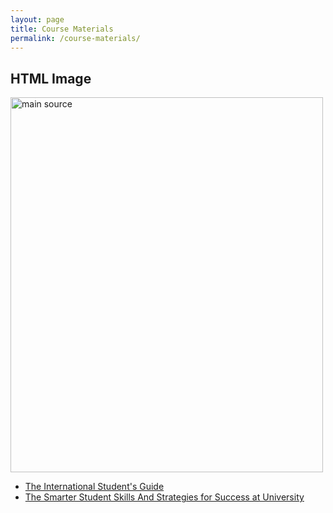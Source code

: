 ```yaml
---
layout: page
title: Course Materials
permalink: /course-materials/
---
```

<html>
<body>

<h2>HTML Image</h2>
<img src="/compilers/compilers/_images/pastedImage.png" alt="main source" width="500" height="600">

</body>
</html>

* [The International Student's Guide](/static_files/materials/Books/10_The_International_Students_Guide.pdf)
* [The Smarter Student Skills And Strategies for Success at University](/static_files/materials/Books/11_The_Smarter_Student_Skills_And_Strategies_for_Success_at_University.pdf)